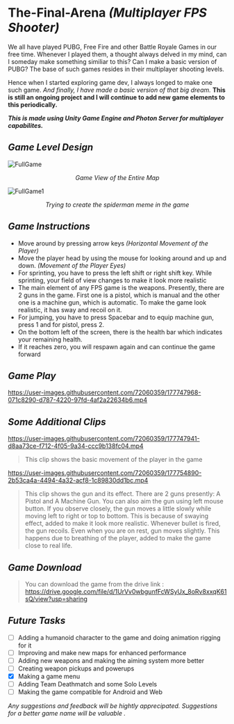 # The-Final-Arena _(Multiplayer FPS Shooter)_

We all have played PUBG, Free Fire and other Battle Royale Games in our free time. Whenever I played them, a thought always delved in my mind, can I someday make something similiar to this? Can I make a basic version of PUBG? The base of such games resides in their multiplayer shooting levels.

Hence when I started exploring game dev, I always longed to make one such game. _And finally, I have made a basic version of that big dream._ **This is still an ongoing project and I will continue to add new game elements to this periodically.**

***This is made using Unity Game Engine and Photon Server for multiplayer capabilites.*** 


## _Game Level Design_
![FullGame](https://user-images.githubusercontent.com/72060359/177746578-5952aafb-0f3e-4a19-b162-3f0913e6cef2.png)
<p align="center"> <i>Game View of the Entire Map</i> </p>

![FullGame1](https://user-images.githubusercontent.com/72060359/177746599-9eaabce4-7b3b-4c79-a732-f913d803e7ed.png)
<p align="center"> <i>Trying to create the spiderman meme in the game</i> </p>

## _Game Instructions_
- Move around by pressing arrow keys _(Horizontal Movement of the Player)_
- Move the player head by using the mouse for looking around and up and down. _(Movement of the Player Eyes)_
- For sprinting, you have to press the left shift or right shift key. While sprinting, your field of view changes to make it look more realistic
- The main element of any FPS game is the weapons. Presently, there are 2 guns in the game. First one is a pistol, which is manual and the other one is a machine gun, which is automatic. To make the game look realistic, it has sway and recoil on it.
- For jumping, you have to press Spacebar and to equip machine gun, press 1 and for pistol, press 2.
- On the bottom left of the screen, there is the health bar which indicates your remaining health.
- If it reaches zero, you will respawn again and can continue the game forward


## _Game Play_
https://user-images.githubusercontent.com/72060359/177747968-071c8290-d787-4220-97fd-4af2a22634b6.mp4

## _Some Additional Clips_
https://user-images.githubusercontent.com/72060359/177747941-d8aa73ce-f712-4f05-9a34-ccc9b138fc04.mp4
> This clip shows the basic movement of the player in the game

https://user-images.githubusercontent.com/72060359/177754890-2b53ca4a-4494-4a32-acf8-1c89830dd1bc.mp4
> This clip shows the gun and its effect. There are 2 guns presently: A Pistol and A Machine Gun. You can also aim the gun using left mouse button. If you observe closely, the gun moves a little slowly while moving left to right or top to bottom. This is because of swaying effect, added to make it look more realistic. Whenever bullet is fired, the gun recoils. Even when you are on rest, gun moves slightly. This happens due to breathing of the player, added to make the game close to real life.

## _Game Download_
> You can download the game from the drive link : https://drive.google.com/file/d/1UrVv0wbgunfFcWSyUx_8oRv8xxqK61sQ/view?usp=sharing

## _Future Tasks_
- [ ] Adding a humanoid character to the game and doing animation rigging for it
- [ ] Improving and make new maps for enhanced performance
- [ ] Adding new weapons and making the aiming system more better
- [ ] Creating weapon pickups and powerups 
- [X] Making a game menu
- [ ] Adding Team Deathmatch and some Solo Levels
- [ ] Making the game compatible for Android and Web

*Any suggestions and feedback will be hightly apprecipated. Suggestions for a better game name will be valuable .*
